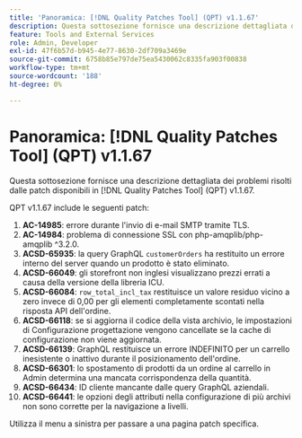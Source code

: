 ```yaml
---
title: 'Panoramica: [!DNL Quality Patches Tool] (QPT) v1.1.67'
description: Questa sottosezione fornisce una descrizione dettagliata dei problemi risolti dalle patch disponibili in  [!DNL Quality Patches Tool] (QPT) v1.1.67.
feature: Tools and External Services
role: Admin, Developer
exl-id: 47f6b57d-b945-4e77-8630-2df709a3469e
source-git-commit: 6758b85e797de75ea5430062c8335fa903f00838
workflow-type: tm+mt
source-wordcount: '188'
ht-degree: 0%

---
```


# Panoramica: [!DNL Quality Patches Tool] (QPT) v1.1.67

Questa sottosezione fornisce una descrizione dettagliata dei problemi risolti dalle patch disponibili in [!DNL Quality Patches Tool] (QPT) v1.1.67.

QPT v1.1.67 include le seguenti patch:
1. **AC-14985**: errore durante l&#39;invio di e-mail SMTP tramite TLS.
1. **AC-14984**: problema di connessione SSL con php-amqplib/php-amqplib ^3.2.0.
1. **ACSD-65935**: la query GraphQL `customerOrders` ha restituito un errore interno del server quando un prodotto è stato eliminato.
1. **ACSD-66049**: gli storefront non inglesi visualizzano prezzi errati a causa della versione della libreria ICU.
1. **ACSD-66084**: `row_total_incl_tax` restituisce un valore residuo vicino a zero invece di 0,00 per gli elementi completamente scontati nella risposta API dell&#39;ordine.
1. **ACSD-66118**: se si aggiorna il codice della vista archivio, le impostazioni di Configurazione progettazione vengono cancellate se la cache di configurazione non viene aggiornata.
1. **ACSD-66139**: GraphQL restituisce un errore INDEFINITO per un carrello inesistente o inattivo durante il posizionamento dell&#39;ordine.
1. **ACSD-66301**: lo spostamento di prodotti da un ordine al carrello in Admin determina una mancata corrispondenza della quantità.
1. **ACSD-66434**: ID cliente mancante dalle query GraphQL aziendali.
1. **ACSD-66441**: le opzioni degli attributi nella configurazione di più archivi non sono corrette per la navigazione a livelli.

Utilizza il menu a sinistra per passare a una pagina patch specifica.
